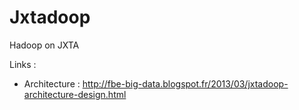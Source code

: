Jxtadoop
========

Hadoop on JXTA

Links :
   - Architecture : http://fbe-big-data.blogspot.fr/2013/03/jxtadoop-architecture-design.html
